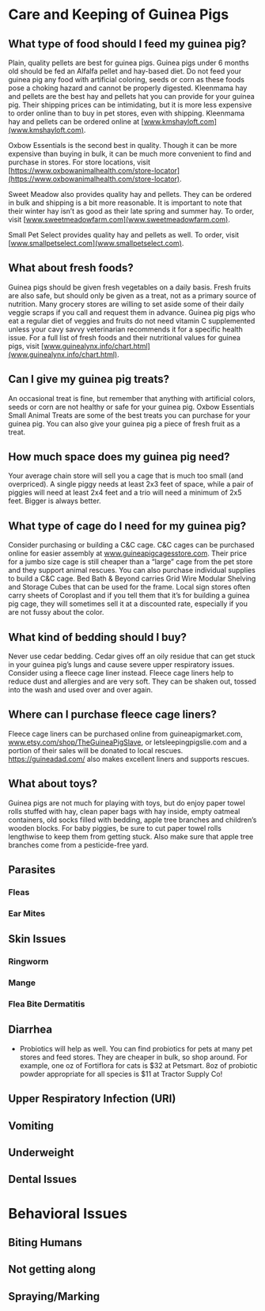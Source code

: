# Care and Keeping of Guinea Pigs

## What type of food should I feed my guinea pig?

Plain, quality pellets are best for guinea pigs. Guinea pigs under 6
months old should be fed an Alfalfa pellet and hay-based diet. Do not
feed your guinea pig any food with artificial coloring, seeds or corn as
these foods pose a choking hazard and cannot be properly digested.
Kleenmama hay and pellets are the best hay and pellets hat you can
provide for your guinea pig. Their shipping prices can be intimidating, but
it is more less expensive to order online than to buy in pet stores, even
with shipping. Kleenmama hay and pellets can be ordered online at
[www.kmshayloft.com](www.kmshayloft.com).

Oxbow Essentials is the second best in quality. Though it can be more
expensive than buying in bulk, it can be much more convenient to find
and purchase in stores. For store locations, visit
[https://www.oxbowanimalhealth.com/store-locator](https://www.oxbowanimalhealth.com/store-locator).

Sweet Meadow also provides quality hay and pellets. They can be
ordered in bulk and shipping is a bit more reasonable. It is important to
note that their winter hay isn’t as good as their late spring and summer
hay. To order, visit [www.sweetmeadowfarm.com](www.sweetmeadowfarm.com).

Small Pet Select provides quality hay and pellets as well.
To order, visit [www.smallpetselect.com](www.smallpetselect.com).

## What about fresh foods?

Guinea pigs should be given fresh vegetables on a daily basis. Fresh fruits
are also safe, but should only be given as a treat, not as a primary source
of nutrition. Many grocery stores are willing to set aside some of their daily
veggie scraps if you call and request them in advance. Guinea pig pigs
who eat a regular diet of veggies and fruits do not need vitamin C
supplemented unless your cavy savvy veterinarian recommends it for a
specific health issue. For a full list of fresh foods and their nutritional
values for guinea pigs, visit [www.guinealynx.info/chart.html](www.guinealynx.info/chart.html).

## Can I give my guinea pig treats?

An occasional treat is fine, but remember that anything
with artificial colors, seeds or corn are not healthy or safe
for your guinea pig. Oxbow Essentials Small Animal
Treats are some of the best treats you can purchase for
your guinea pig. You can also give your guinea pig a
piece of fresh fruit as a treat.

## How much space does my guinea pig need?

Your average chain store will sell you a cage that is much too small (and
overpriced). A single piggy needs at least 2x3 feet of space, while a pair
of piggies will need at least 2x4 feet and a trio will need a minimum of
2x5 feet. Bigger is always better.

## What type of cage do I need for my guinea pig?

Consider purchasing or building a C&C cage. C&C cages can be
purchased online for easier assembly at www.guineapigcagesstore.com.
Their price for a jumbo size cage is still cheaper than a “large” cage from
the pet store and they support animal rescues. You can also purchase
individual supplies to build a C&C cage. Bed Bath & Beyond carries Grid
Wire Modular Shelving and Storage Cubes that can be used for the
frame. Local sign stores often carry sheets of Coroplast and if you tell
them that it’s for building a guinea pig cage, they will sometimes sell it at
a discounted rate, especially if you are not fussy about the color.

## What kind of bedding should I buy?

Never use cedar bedding. Cedar gives off an oily residue that can get
stuck in your guinea pig’s lungs and cause severe upper respiratory
issues. Consider using a fleece cage liner instead. Fleece cage liners help
to reduce dust and allergies and are very soft. They can be shaken out,
tossed into the wash and used over and over again.

## Where can I purchase fleece cage liners?

Fleece cage liners can be purchased online from
guineapigmarket.com, www.etsy.com/shop/TheGuineaPigSlave, or
letsleepingpigslie.com and a portion of their sales will be donated to local
rescues. https://guineadad.com/ also makes excellent liners and supports
rescues.

## What about toys?

Guinea pigs are not much for playing with toys, but do enjoy paper towel
rolls stuffed with hay, clean paper bags with hay inside, empty oatmeal
containers, old socks filled with bedding, apple tree branches and
children’s wooden blocks. For baby piggies, be sure to cut paper towel
rolls lengthwise to keep them from getting stuck. Also make
sure that apple tree branches come from a pesticide-free yard.


## Parasites
### Fleas
### Ear Mites

## Skin Issues
### Ringworm
### Mange
### Flea Bite Dermatitis
## Diarrhea
* Probiotics will help as well. You can find probiotics for pets at many pet stores and feed stores. They are cheaper in bulk, so shop around. For example, one oz of Fortiflora for cats is $32 at Petsmart. 8oz of probiotic powder appropriate for all species is $11 at Tractor Supply Co!
## Upper Respiratory Infection (URI)

## Vomiting
## Underweight
## Dental Issues

# Behavioral Issues
## Biting Humans
## Not getting along
## Spraying/Marking
